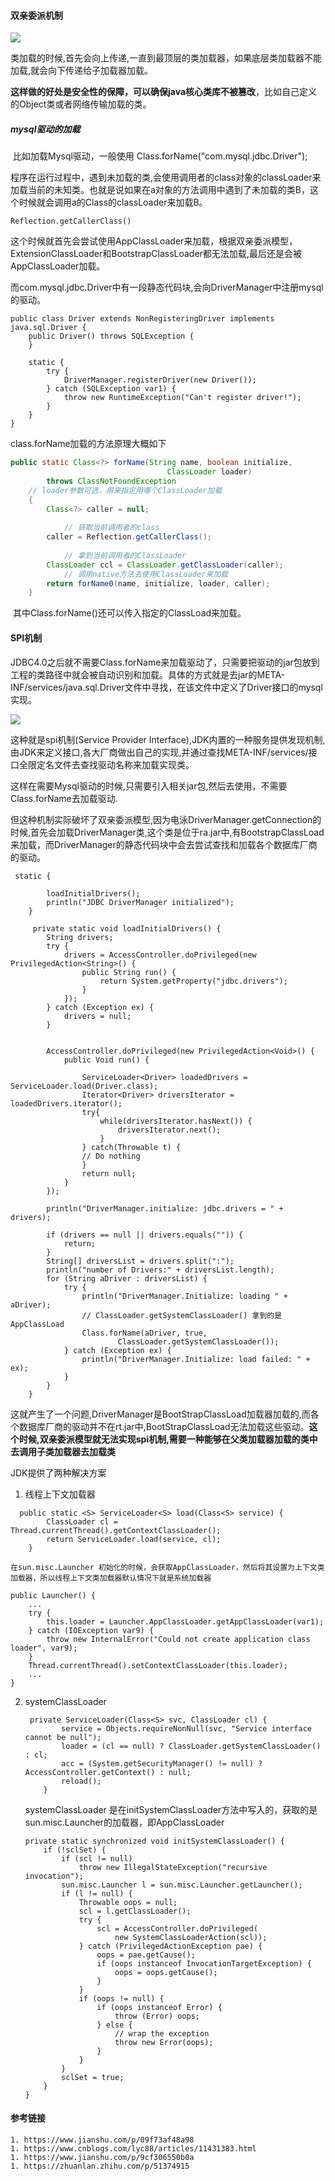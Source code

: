 #### 双亲委派机制

![](https://janekko.oss-cn-hangzhou.aliyuncs.com/%E5%8F%8C%E4%BA%B2%E5%A7%94%E6%B4%BE.png)

​	类加载的时候,首先会向上传递,一直到最顶层的类加载器，如果底层类加载器不能加载,就会向下传递给子加载器加载。

​	**这样做的好处是安全性的保障，可以确保java核心类库不被篡改**，比如自己定义的Object类或者网络传输加载的类。

##### 	mysql驱动的加载

​	比如加载Mysql驱动，一般使用 Class.forName("com.mysql.jdbc.Driver"); 

​	程序在运行过程中，遇到未加载的类,会使用调用者的class对象的classLoader来加载当前的未知类。也就是说如果在a对象的方法调用中遇到了未加载的类B，这个时候就会调用a的Class的classLoader来加载B。

```
Reflection.getCallerClass()
```

这个时候就首先会尝试使用AppClassLoader来加载，根据双亲委派模型，ExtensionClassLoader和BootstrapClassLoader都无法加载,最后还是会被AppClassLoader加载。

而com.mysql.jdbc.Driver中有一段静态代码块,会向DriverManager中注册mysql的驱动。

```
public class Driver extends NonRegisteringDriver implements java.sql.Driver {
    public Driver() throws SQLException {
    }

    static {
        try {
            DriverManager.registerDriver(new Driver());
        } catch (SQLException var1) {
            throw new RuntimeException("Can't register driver!");
        }
    }
}
```

class.forName加载的方法原理大概如下

```java
public static Class<?> forName(String name, boolean initialize,
                                   ClassLoader loader)
        throws ClassNotFoundException
    // loader参数可选，用来指定用哪个ClassLoader加载
    {
        Class<?> caller = null;
 
           	// 获取当前调用者的class
    	caller = Reflection.getCallerClass();
    
            // 拿到当前调用者的ClassLoader
	    ClassLoader ccl = ClassLoader.getClassLoader(caller);
		    // 调用native方法去使用ClassLoader来加载
        return forName0(name, initialize, loader, caller);
    }

```

​	其中Class.forName()还可以传入指定的ClassLoad来加载。

#### SPI机制

JDBC4.0之后就不需要Class.forName来加载驱动了，只需要把驱动的jar包放到工程的类路径中就会被自动识别和加载。具体的方式就是去jar的META-INF/services/java.sql.Driver文件中寻找，在该文件中定义了Driver接口的mysql实现。

![](https://janekko.oss-cn-hangzhou.aliyuncs.com/image-20220927112708331-16642492298122.png)

这种就是spi机制(Service Provider Interface),JDK内置的一种服务提供发现机制,由JDK来定义接口,各大厂商做出自己的实现,并通过查找META-INF/services/接口全限定名文件去查找驱动名称来加载实现类。

这样在需要Mysql驱动的时候,只需要引入相关jar包,然后去使用，不需要Class.forName去加载驱动.

但这种机制实际破坏了双亲委派模型,因为电泳DriverManager.getConnection的时候,首先会加载DriverManager类,这个类是位于ra.jar中,有BootstrapClassLoad来加载，而DriverManager的静态代码块中会去尝试查找和加载各个数据库厂商的驱动。

```
 static {

        loadInitialDrivers();
        println("JDBC DriverManager initialized");
    }
    
     private static void loadInitialDrivers() {
        String drivers;
        try {
            drivers = AccessController.doPrivileged(new PrivilegedAction<String>() {
                public String run() {
                    return System.getProperty("jdbc.drivers");
                }
            });
        } catch (Exception ex) {
            drivers = null;
        }
        

        AccessController.doPrivileged(new PrivilegedAction<Void>() {
            public Void run() {

                ServiceLoader<Driver> loadedDrivers = ServiceLoader.load(Driver.class);
                Iterator<Driver> driversIterator = loadedDrivers.iterator();
                try{
                    while(driversIterator.hasNext()) {
                        driversIterator.next();
                    }
                } catch(Throwable t) {
                // Do nothing
                }
                return null;
            }
        });

        println("DriverManager.initialize: jdbc.drivers = " + drivers);

        if (drivers == null || drivers.equals("")) {
            return;
        }
        String[] driversList = drivers.split(":");
        println("number of Drivers:" + driversList.length);
        for (String aDriver : driversList) {
            try {
                println("DriverManager.Initialize: loading " + aDriver);
                // ClassLoader.getSystemClassLoader() 拿到的是AppClassLoad
                Class.forName(aDriver, true,
                        ClassLoader.getSystemClassLoader());
            } catch (Exception ex) {
                println("DriverManager.Initialize: load failed: " + ex);
            }
        }
    }
```

 这就产生了一个问题,DriverManager是BootStrapClassLoad加载器加载的,而各个数据库厂商的驱动并不在rt.jar中,BootStrapClassLoad无法加载这些驱动。**这个时候,双亲委派模型就无法实现spi机制,需要一种能够在父类加载器加载的类中去调用子类加载器去加载类**

JDK提供了两种解决方案

1.  线程上下文加载器

   ```
     public static <S> ServiceLoader<S> load(Class<S> service) {
           ClassLoader cl = Thread.currentThread().getContextClassLoader();
           return ServiceLoader.load(service, cl);
       }
   ```

    在sun.misc.Launcher 初始化的时候，会获取AppClassLoader，然后将其设置为上下文类加载器，所以线程上下文类加载器默认情况下就是系统加载器

   ```
   public Launcher() {
       ...
       try {
           this.loader = Launcher.AppClassLoader.getAppClassLoader(var1);
       } catch (IOException var9) {
           throw new InternalError("Could not create application class loader", var9);
       }
       Thread.currentThread().setContextClassLoader(this.loader);
       ...
   }
   ```

 2. systemClassLoader  

    ```
     private ServiceLoader(Class<S> svc, ClassLoader cl) {
            service = Objects.requireNonNull(svc, "Service interface cannot be null");
            loader = (cl == null) ? ClassLoader.getSystemClassLoader() : cl;
            acc = (System.getSecurityManager() != null) ? AccessController.getContext() : null;
            reload();
        }
    ```

    systemClassLoader  是在initSystemClassLoader方法中写入的，获取的是sun.misc.Launcher的加载器，即AppClassLoader

    ```
    private static synchronized void initSystemClassLoader() {
        if (!sclSet) {
            if (scl != null)
                throw new IllegalStateException("recursive invocation");
            sun.misc.Launcher l = sun.misc.Launcher.getLauncher();
            if (l != null) {
                Throwable oops = null;
                scl = l.getClassLoader();
                try {
                    scl = AccessController.doPrivileged(
                        new SystemClassLoaderAction(scl));
                } catch (PrivilegedActionException pae) {
                    oops = pae.getCause();
                    if (oops instanceof InvocationTargetException) {
                        oops = oops.getCause();
                    }
                }
                if (oops != null) {
                    if (oops instanceof Error) {
                        throw (Error) oops;
                    } else {
                        // wrap the exception
                        throw new Error(oops);
                    }
                }
            }
            sclSet = true;
        }
    }
    ```

#### 	参考链接

	1. https://www.jianshu.com/p/09f73af48a98
	1. https://www.cnblogs.com/lyc88/articles/11431383.html
	1. https://www.jianshu.com/p/9cf306550b0a
	1. https://zhuanlan.zhihu.com/p/51374915

 